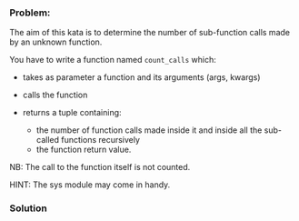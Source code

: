 ### Problem:
<p>The aim of this kata is to determine the number of sub-function calls made by an unknown function.</p>
<p>You have to write a function named <code>count_calls</code> which:</p>
<ul>
<li><p>takes as parameter a function and its arguments (args, kwargs)</p>
</li>
<li><p>calls the function</p>
</li>
<li><p>returns a tuple containing:</p>
<ul>
<li>the number of function calls made inside it and inside all the sub-called functions recursively</li>
<li>the function return value.</li>
</ul>
</li>
</ul>
<p>NB: The call to the function itself is not counted.</p>
<p>HINT: The sys module may come in handy.</p>

### Solution